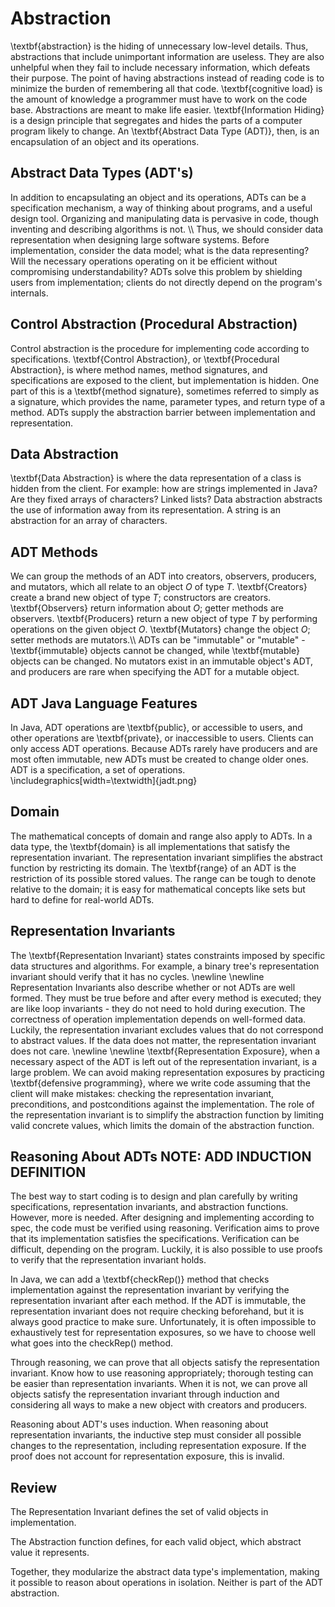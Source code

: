 # Abstraction
\textbf{abstraction} is the hiding of unnecessary low-level details.  Thus, abstractions that include unimportant information are useless.  They are also unhelpful when they fail to include necessary information, which defeats their purpose.  The point of having abstractions instead of reading code is to minimize the burden of remembering all that code.  \textbf{cognitive load} is the amount of knowledge a programmer must have to work on the code base.  Abstractions are meant to make life easier.  \textbf{Information Hiding} is a design principle that segregates and hides the parts of a computer program likely to change.  An \textbf{Abstract Data Type (ADT)}, then, is an encapsulation of an object and its operations.

## Abstract Data Types (ADT's)
In addition to encapsulating an object and its operations, ADTs can be a specification mechanism, a way of thinking about programs, and a useful design tool.  Organizing and manipulating data is pervasive in code, though inventing and describing algorithms is not.  \\\\
Thus, we should consider data representation when designing large software systems.  Before implementation, consider the data model; what is the data representing?  Will the necessary operations operating on it be efficient without compromising understandability?  ADTs solve this problem by shielding users from implementation; clients do not directly depend on the program's internals.

## Control Abstraction (Procedural Abstraction)
Control abstraction is the procedure for implementing code according to specifications.  \textbf{Control Abstraction}, or \textbf{Procedural Abstraction}, is where method names, method signatures, and specifications are exposed to the client, but implementation is hidden.  One part of this is a \textbf{method signature}, sometimes referred to simply as a signature, which provides the name, parameter types, and return type of a method.  ADTs supply the abstraction barrier between implementation and representation.

## Data Abstraction
\textbf{Data Abstraction} is where the data representation of a class is hidden from the client.  For example: how are strings implemented in Java?  Are they fixed arrays of characters?  Linked lists?  Data abstraction abstracts the use of information away from its representation.  A string is an abstraction for an array of characters.

## ADT Methods
We can group the methods of an ADT into creators, observers, producers, and mutators, which all relate to an object $O$ of type $T$.  \textbf{Creators} create a brand new object of type $T$; constructors are creators.  \textbf{Observers} return information about $O$; getter methods are observers.  \textbf{Producers} return a new object of type $T$ by performing operations on the given object $O$.  \textbf{Mutators} change the object $O$; setter methods are mutators.\\\\
ADTs can be "immutable" or "mutable" - \textbf{immutable} objects cannot be changed, while \textbf{mutable} objects can be changed.  No mutators exist in an immutable object's ADT, and producers are rare when specifying the ADT for a mutable object.

## ADT Java Language Features
In Java, ADT operations are \textbf{public}, or accessible to users, and other operations are \textbf{private}, or inaccessible to users.  Clients can only access ADT operations.  Because ADTs rarely have producers and are most often immutable, new ADTs must be created to change older ones.  ADT is a specification, a set of operations.
\includegraphics[width=\textwidth]{jadt.png}

## Domain
The mathematical concepts of domain and range also apply to ADTs.  In a data type, the \textbf{domain} is all implementations that satisfy the representation invariant.  The representation invariant simplifies the abstract function by restricting its domain.  The \textbf{range} of an ADT is the restriction of its possible stored values.  The range can be tough to denote relative to the domain; it is easy for mathematical concepts like sets but hard to define for real-world ADTs.

## Representation Invariants
The \textbf{Representation Invariant} states constraints imposed by specific data structures and algorithms.  For example, a binary tree's representation invariant should verify that it has no cycles.
\newline
\newline
Representation Invariants also describe whether or not ADTs are well formed.  They must be true before and after every method is executed; they are like loop invariants - they do not need to hold during execution.  The correctness of operation implementation depends on well-formed data.  Luckily, the representation invariant excludes values that do not correspond to abstract values.  If the data does not matter, the representation invariant does not care.
\newline
\newline
\textbf{Representation Exposure}, when a necessary aspect of the ADT is left out of the representation invariant, is a large problem.  We can avoid making representation exposures by practicing \textbf{defensive programming}, where we write code assuming that the client will make mistakes: checking the representation invariant, preconditions, and postconditions against the implementation.  The role of the representation invariant is to simplify the abstraction function by limiting valid concrete values, which limits the domain of the abstraction function.

## Reasoning About ADTs NOTE: ADD INDUCTION DEFINITION
The best way to start coding is to design and plan carefully by writing specifications, representation invariants, and abstraction functions.  However, more is needed.  After designing and implementing according to spec, the code must be verified using reasoning.  Verification aims to prove that its implementation satisfies the specifications.  Verification can be difficult, depending on the program.  Luckily, it is also possible to use proofs to verify that the representation invariant holds.

In Java, we can add a \textbf{checkRep()} method that checks implementation against the representation invariant by verifying the representation invariant after each method.  If the ADT is immutable, the representation invariant does not require checking beforehand, but it is always good practice to make sure.  Unfortunately, it is often impossible to exhaustively test for representation exposures, so we have to choose well what goes into the checkRep() method.

Through reasoning, we can prove that all objects satisfy the representation invariant.  Know how to use reasoning appropriately; thorough testing can be easier than representation invariants.  When it is not, we can prove all objects satisfy the representation invariant through induction and considering all ways to make a new object with creators and producers.

Reasoning about ADT's uses induction.  When reasoning about representation invariants, the inductive step must consider all possible changes to the representation, including representation exposure.  If the proof does not account for representation exposure, this is invalid.  

## Review
The Representation Invariant defines the set of valid objects in implementation.

The Abstraction function defines, for each valid object, which abstract value it represents.

Together, they modularize the abstract data type's implementation, making it possible to reason about operations in isolation.  Neither is part of the ADT abstraction.